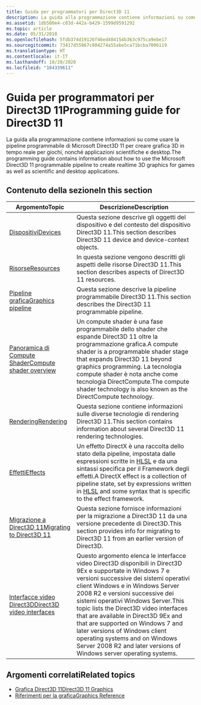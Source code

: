 ```yaml
---
title: Guida per programmatori per Direct3D 11
description: La guida alla programmazione contiene informazioni su come usare la pipeline programmabile di Microsoft Direct3D 11 per creare grafica 3D in tempo reale per giochi, nonché applicazioni scientifiche e desktop.
ms.assetid: 1db500e4-c03d-442a-b429-1599d9591292
ms.topic: article
ms.date: 05/31/2018
ms.openlocfilehash: 5fdb374d19126f46ed484154b363c975ca9ebe17
ms.sourcegitcommit: 73417d55867c804274a55abe5ca71bcba7006119
ms.translationtype: HT
ms.contentlocale: it-IT
ms.lasthandoff: 10/20/2020
ms.locfileid: "104339611"
---
```

# <a name="programming-guide-for-direct3d-11"></a><span data-ttu-id="d3d1c-103">Guida per programmatori per Direct3D 11</span><span class="sxs-lookup"><span data-stu-id="d3d1c-103">Programming guide for Direct3D 11</span></span>

<span data-ttu-id="d3d1c-104">La guida alla programmazione contiene informazioni su come usare la pipeline programmabile di Microsoft Direct3D 11 per creare grafica 3D in tempo reale per giochi, nonché applicazioni scientifiche e desktop.</span><span class="sxs-lookup"><span data-stu-id="d3d1c-104">The programming guide contains information about how to use the Microsoft Direct3D 11 programmable pipeline to create realtime 3D graphics for games as well as scientific and desktop applications.</span></span>

## <a name="in-this-section"></a><span data-ttu-id="d3d1c-105">Contenuto della sezione</span><span class="sxs-lookup"><span data-stu-id="d3d1c-105">In this section</span></span>

| <span data-ttu-id="d3d1c-106">Argomento</span><span class="sxs-lookup"><span data-stu-id="d3d1c-106">Topic</span></span> | <span data-ttu-id="d3d1c-107">Descrizione</span><span class="sxs-lookup"><span data-stu-id="d3d1c-107">Description</span></span> |
|-|-|
| [<span data-ttu-id="d3d1c-108">Dispositivi</span><span class="sxs-lookup"><span data-stu-id="d3d1c-108">Devices</span></span>](overviews-direct3d-11-devices.md) | <span data-ttu-id="d3d1c-109">Questa sezione descrive gli oggetti del dispositivo e del contesto del dispositivo Direct3D 11.</span><span class="sxs-lookup"><span data-stu-id="d3d1c-109">This section describes Direct3D 11 device and device-context objects.</span></span> |
| [<span data-ttu-id="d3d1c-110">Risorse</span><span class="sxs-lookup"><span data-stu-id="d3d1c-110">Resources</span></span>](overviews-direct3d-11-resources.md) | <span data-ttu-id="d3d1c-111">In questa sezione vengono descritti gli aspetti delle risorse Direct3D 11.</span><span class="sxs-lookup"><span data-stu-id="d3d1c-111">This section describes aspects of Direct3D 11 resources.</span></span> |
| [<span data-ttu-id="d3d1c-112">Pipeline grafica</span><span class="sxs-lookup"><span data-stu-id="d3d1c-112">Graphics pipeline</span></span>](overviews-direct3d-11-graphics-pipeline.md) | <span data-ttu-id="d3d1c-113">Questa sezione descrive la pipeline programmabile Direct3D 11.</span><span class="sxs-lookup"><span data-stu-id="d3d1c-113">This section describes the Direct3D 11 programmable pipeline.</span></span> |
| [<span data-ttu-id="d3d1c-114">Panoramica di Compute Shader</span><span class="sxs-lookup"><span data-stu-id="d3d1c-114">Compute shader overview</span></span>](direct3d-11-advanced-stages-compute-shader.md) | <span data-ttu-id="d3d1c-115">Un compute shader è una fase programmabile dello shader che espande Direct3D 11 oltre la programmazione grafica.</span><span class="sxs-lookup"><span data-stu-id="d3d1c-115">A compute shader is a programmable shader stage that expands Direct3D 11 beyond graphics programming.</span></span> <span data-ttu-id="d3d1c-116">La tecnologia compute shader è nota anche come tecnologia DirectCompute.</span><span class="sxs-lookup"><span data-stu-id="d3d1c-116">The compute shader technology is also known as the DirectCompute technology.</span></span> |
| [<span data-ttu-id="d3d1c-117">Rendering</span><span class="sxs-lookup"><span data-stu-id="d3d1c-117">Rendering</span></span>](overviews-direct3d-11-render.md) | <span data-ttu-id="d3d1c-118">Questa sezione contiene informazioni sulle diverse tecnologie di rendering Direct3D 11.</span><span class="sxs-lookup"><span data-stu-id="d3d1c-118">This section contains information about several Direct3D 11 rendering technologies.</span></span> |
| [<span data-ttu-id="d3d1c-119">Effetti</span><span class="sxs-lookup"><span data-stu-id="d3d1c-119">Effects</span></span>](d3d11-graphics-programming-guide-effects.md) | <span data-ttu-id="d3d1c-120">Un effetto DirectX è una raccolta dello stato della pipeline, impostata dalle espressioni scritte in [HLSL](/windows/desktop/direct3dhlsl/dx-graphics-hlsl-reference) e da una sintassi specifica per il Framework degli effetti.</span><span class="sxs-lookup"><span data-stu-id="d3d1c-120">A DirectX effect is a collection of pipeline state, set by expressions written in [HLSL](/windows/desktop/direct3dhlsl/dx-graphics-hlsl-reference) and some syntax that is specific to the effect framework.</span></span> |
| [<span data-ttu-id="d3d1c-121">Migrazione a Direct3D 11</span><span class="sxs-lookup"><span data-stu-id="d3d1c-121">Migrating to Direct3D 11</span></span>](d3d11-programming-guide-migrating.md) | <span data-ttu-id="d3d1c-122">Questa sezione fornisce informazioni per la migrazione a Direct3D 11 da una versione precedente di Direct3D.</span><span class="sxs-lookup"><span data-stu-id="d3d1c-122">This section provides info for migrating to Direct3D 11 from an earlier version of Direct3D.</span></span> |
| [<span data-ttu-id="d3d1c-123">Interfacce video Direct3D</span><span class="sxs-lookup"><span data-stu-id="d3d1c-123">Direct3D video interfaces</span></span>](direct3d-video-interfaces.md) | <span data-ttu-id="d3d1c-124">Questo argomento elenca le interfacce video Direct3D disponibili in Direct3D 9Ex e supportate in Windows 7 e versioni successive dei sistemi operativi client Windows e in Windows Server 2008 R2 e versioni successive dei sistemi operativi Windows Server.</span><span class="sxs-lookup"><span data-stu-id="d3d1c-124">This topic lists the Direct3D video interfaces that are available in Direct3D 9Ex and that are supported on Windows 7 and later versions of Windows client operating systems and on Windows Server 2008 R2 and later versions of Windows server operating systems.</span></span> |

## <a name="related-topics"></a><span data-ttu-id="d3d1c-125">Argomenti correlati</span><span class="sxs-lookup"><span data-stu-id="d3d1c-125">Related topics</span></span>

* [<span data-ttu-id="d3d1c-126">Grafica Direct3D 11</span><span class="sxs-lookup"><span data-stu-id="d3d1c-126">Direct3D 11 Graphics</span></span>](atoc-dx-graphics-direct3d-11.md)
* [<span data-ttu-id="d3d1c-127">Riferimenti per la grafica</span><span class="sxs-lookup"><span data-stu-id="d3d1c-127">Graphics Reference</span></span>](atoc-d3d11-graphics-reference.md)